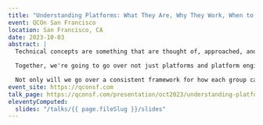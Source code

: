 ```yaml
---
title: "Understanding Platforms: What They Are, Why They Work, When to Use Them, How to Build Them"
event: QCOn San Francisco
location: San Francisco, CA
date: 2023-10-03
abstract: |
  Technical concepts are something that are thought of, approached, and understood differently across engineers, managers, and executives. Bridging the gaps and providing understanding to a complex and nuanced topic across all three groups can sometimes feel impossible. In this talk, we'll do just that.

  Together, we're going to go over not just platforms and platform engineering, but the very fabric of doing, what it means to learn, and how collective thought scales across a team, an organization and an industry. Utilizing that, we'll go over platform engineering from the perspectives of an engineer, a manager, and an executive. All at the same time.

  Not only will we go over a consistent framework for how each group can think about and understand platform engineering, we'll spend time going over how each group can communicate with other and understand each other in a way that's effective, actionable, and transformative.
event_site: https://qconsf.com
talk_page: https://qconsf.com/presentation/oct2023/understanding-platforms-what-they-are-why-they-work-when-use-them-how-build
eleventyComputed:
  slides: "/talks/{{ page.fileSlug }}/slides"
---
```

